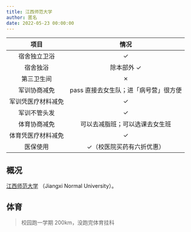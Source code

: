 ```yaml
---
title: 江西师范大学
author: 匿名
date: 2022-05-23 00:00:00
---
```


|项目|情况|
|:---:|:---:|
|宿舍独立卫浴 |✓|
|宿舍独浴|除本部外 ✓|
|第三卫生间|✗|
|军训协商减免| pass 直接去女生队；进「病号营」很方便|
|军训凭医疗材料减免|✓|
|军训不管头发|✓|
|体育协商减免|可以去减脂班；可以选课去女生班|
|体育凭医疗材料减免|✓|
|医保使用|✓（校医院买药有六折优惠）|

## 概况

[江西师范大学](https://www.jxnu.edu.cn/) （Jiangxi Normal University）。

## 体育

> 校园跑一学期 200km，没跑完体育挂科
